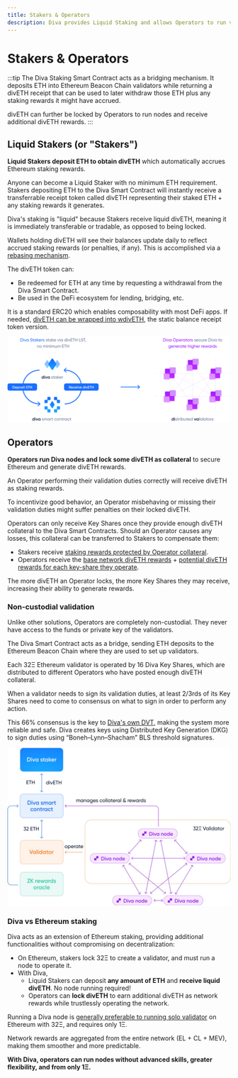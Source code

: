 ```yaml
---
title: Stakers & Operators
description: Diva provides Liquid Staking and allows Operators to run validators to earn additional staking rewards
---
```



# Stakers & Operators

:::tip
The Diva Staking Smart Contract acts as a bridging mechanism. It deposits ETH into Ethereum Beacon Chain validators while returning a divETH receipt that can be used to later withdraw those ETH plus any staking rewards it might have accrued.

divETH can further be locked by Operators to run nodes and receive additional divETH rewards.
:::


## Liquid Stakers (or "Stakers")

**Liquid Stakers deposit ETH to obtain divETH** which automatically accrues Ethereum staking rewards.

Anyone can become a Liquid Staker with no minimum ETH requirement. Stakers depositing ETH to the Diva Smart Contract will instantly receive a transferrable receipt token called divETH representing their staked ETH + any staking rewards it generates.

Diva's staking is "liquid" because Stakers receive liquid divETH, meaning it is immediately transferable or tradable, as opposed to being locked.

Wallets holding divETH will see their balances update daily to reflect accrued staking rewards (or penalties, if any). This is accomplished via a [rebasing mechanism](lst).

The divETH token can:

- Be redeemed for ETH at any time by requesting a withdrawal from the Diva Smart Contract.
- Be used in the DeFi ecosystem for lending, bridging, etc.

It is a standard ERC20 which enables composability with most DeFi apps. If needed, [divETH can be wrapped into wdivETH](lst), the static balance receipt token version.

<div style={{textAlign: 'center'}}>

![stake](img/stakers-and-operators.png)
</div>


## Operators

**Operators run Diva nodes and lock some divETH as collateral** to secure Ethereum and generate divETH rewards.

An Operator performing their validation duties correctly will receive divETH as staking rewards.

To incentivize good behavior, an Operator misbehaving or missing their validation duties might suffer penalties on their locked divETH.

Operators can only receive Key Shares once they provide enough divETH collateral to the Diva Smart Contracts. Should an Operator causes any losses, this collateral can be transferred to Stakers to compensate them:

- Stakers receive <u>staking rewards protected by Operator collateral</u>.
- Operators receive the <u>base network divETH rewards</u> + <u>potential divETH rewards for each key-share they operate</u>.

The more divETH an Operator locks, the more Key Shares they may receive, increasing their ability to generate rewards.

### Non-custodial validation

Unlike other solutions, Operators are completely non-custodial. They never have access to the funds or private key of the validators.

The Diva Smart Contract acts as a bridge, sending ETH deposits to the Ethereum Beacon Chain where they are used to set up validators.

Each 32Ξ Ethereum validator is operated by 16 Diva Key Shares, which are distributed to different Operators who have posted enough divETH collateral.

When a validator needs to sign its validation duties, at least 2/3rds of its Key Shares need to come to consensus on what to sign in order to perform any action.

This 66% consensus is the key to [Diva's own DVT](dvt), making the system more reliable and safe. Diva creates keys using Distributed Key Generation (DKG) to sign duties using “Boneh–Lynn–Shacham” BLS threshold signatures.

<div style={{textAlign: 'center'}}>

![DVT architecture](img/dvt-2.png)
</div>


### Diva vs Ethereum staking

Diva acts as an extension of Ethereum staking, providing additional functionalities without compromising on decentralization:

- On Ethereum, stakers lock 32Ξ to create a validator, and must run a node to operate it.
- With Diva,
  - Liquid Stakers can deposit **any amount of ETH** and **receive liquid divETH**. No node running required!
  - Operators can **lock divETH** to earn additional divETH as network rewards while trustlessly operating the network.

Running a Diva node is [generally preferable to running solo validator](solo-staking) on Ethereum with 32Ξ, and requires only 1Ξ.

Network rewards are aggregated from the entire network (EL + CL + MEV), making them smoother and more predictable.

**With Diva, operators can run nodes without advanced skills, greater flexibility, and from only 1Ξ.**

